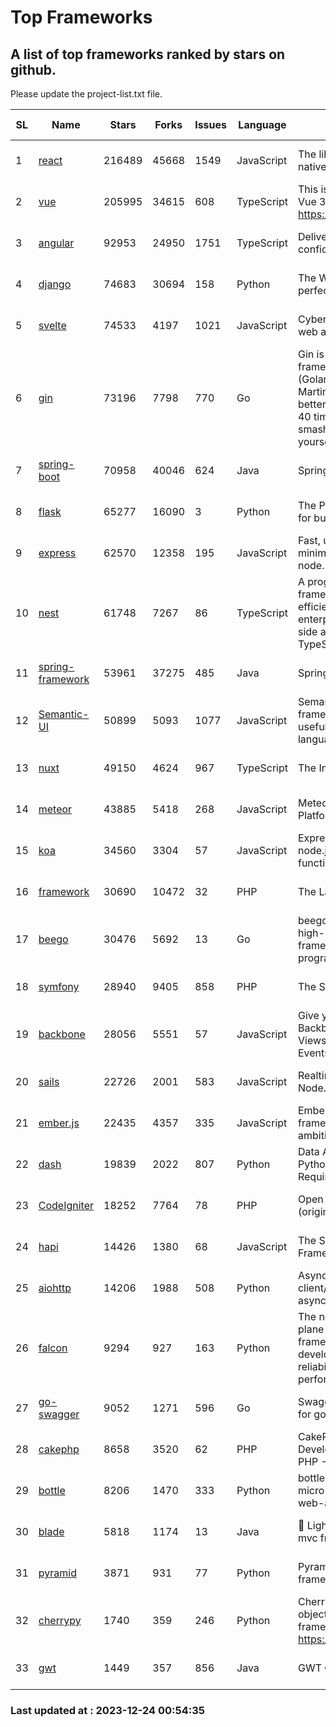 # Top Frameworks
## A list of top frameworks ranked by stars on github.  
Please update the project-list.txt file.

| SL| Name  | Stars| Forks| Issues | Language | Description | Last Commit |
| --| ------| -----| ---- | ------ | -------- | ----------- | ----------- |
| 1 | [react](https://github.com/facebook/react) | 216489 | 45668 | 1549 | JavaScript | The library for web and native user interfaces. | 2023-12-19 23:04:11 |
| 2 | [vue](https://github.com/vuejs/vue) | 205995 | 34615 | 608 | TypeScript | This is the repo for Vue 2. For Vue 3, go to https://github.com/vuejs/core | 2023-12-14 01:28:08 |
| 3 | [angular](https://github.com/angular/angular) | 92953 | 24950 | 1751 | TypeScript | Deliver web apps with confidence 🚀 | 2023-12-21 14:33:32 |
| 4 | [django](https://github.com/django/django) | 74683 | 30694 | 158 | Python | The Web framework for perfectionists with deadlines. | 2023-12-23 16:35:13 |
| 5 | [svelte](https://github.com/sveltejs/svelte) | 74533 | 4197 | 1021 | JavaScript | Cybernetically enhanced web apps | 2023-12-17 14:49:06 |
| 6 | [gin](https://github.com/gin-gonic/gin) | 73196 | 7798 | 770 | Go | Gin is a HTTP web framework written in Go (Golang). It features a Martini-like API with much better performance -- up to 40 times faster. If you need smashing performance, get yourself some Gin. | 2023-12-13 02:28:51 |
| 7 | [spring-boot](https://github.com/spring-projects/spring-boot) | 70958 | 40046 | 624 | Java | Spring Boot | 2023-12-22 18:43:46 |
| 8 | [flask](https://github.com/pallets/flask) | 65277 | 16090 | 3 | Python | The Python micro framework for building web applications. | 2023-12-14 00:28:13 |
| 9 | [express](https://github.com/expressjs/express) | 62570 | 12358 | 195 | JavaScript | Fast, unopinionated, minimalist web framework for node. | 2023-06-04 15:47:20 |
| 10 | [nest](https://github.com/nestjs/nest) | 61748 | 7267 | 86 | TypeScript | A progressive Node.js framework for building efficient, scalable, and enterprise-grade server-side applications with TypeScript/JavaScript 🚀 | 2023-12-19 07:55:34 |
| 11 | [spring-framework](https://github.com/spring-projects/spring-framework) | 53961 | 37275 | 485 | Java | Spring Framework | 2023-12-23 12:40:12 |
| 12 | [Semantic-UI](https://github.com/Semantic-Org/Semantic-UI) | 50899 | 5093 | 1077 | JavaScript | Semantic is a UI component framework based around useful principles from natural language. | 2023-01-11 17:05:32 |
| 13 | [nuxt](https://github.com/nuxt/nuxt) | 49150 | 4624 | 967 | TypeScript | The Intuitive Vue Framework. | 2023-12-23 14:22:58 |
| 14 | [meteor](https://github.com/meteor/meteor) | 43885 | 5418 | 268 | JavaScript | Meteor, the JavaScript App Platform | 2023-12-20 21:05:23 |
| 15 | [koa](https://github.com/koajs/koa) | 34560 | 3304 | 57 | JavaScript | Expressive middleware for node.js using ES2017 async functions | 2023-11-08 15:05:20 |
| 16 | [framework](https://github.com/laravel/framework) | 30690 | 10472 | 32 | PHP | The Laravel Framework. | 2023-12-23 15:29:25 |
| 17 | [beego](https://github.com/beego/beego) | 30476 | 5692 | 13 | Go | beego is an open-source, high-performance web framework for the Go programming language. | 2023-12-17 14:53:18 |
| 18 | [symfony](https://github.com/symfony/symfony) | 28940 | 9405 | 858 | PHP | The Symfony PHP framework | 2023-12-22 10:22:30 |
| 19 | [backbone](https://github.com/jashkenas/backbone) | 28056 | 5551 | 57 | JavaScript | Give your JS App some Backbone with Models, Views, Collections, and Events | 2023-08-10 22:05:08 |
| 20 | [sails](https://github.com/balderdashy/sails) | 22726 | 2001 | 583 | JavaScript | Realtime MVC Framework for Node.js | 2023-12-14 21:34:01 |
| 21 | [ember.js](https://github.com/emberjs/ember.js) | 22435 | 4357 | 335 | JavaScript | Ember.js - A JavaScript framework for creating ambitious web applications | 2023-12-20 03:56:51 |
| 22 | [dash](https://github.com/plotly/dash) | 19839 | 2022 | 807 | Python | Data Apps & Dashboards for Python. No JavaScript Required. | 2023-12-16 18:16:41 |
| 23 | [CodeIgniter](https://github.com/bcit-ci/CodeIgniter) | 18252 | 7764 | 78 | PHP | Open Source PHP Framework (originally from EllisLab) | 2023-04-07 17:57:13 |
| 24 | [hapi](https://github.com/hapijs/hapi) | 14426 | 1380 | 68 | JavaScript | The Simple, Secure Framework Developers Trust | 2023-09-18 11:40:11 |
| 25 | [aiohttp](https://github.com/aio-libs/aiohttp) | 14206 | 1988 | 508 | Python | Asynchronous HTTP client/server framework for asyncio and Python | 2023-12-22 10:31:38 |
| 26 | [falcon](https://github.com/falconry/falcon) | 9294 | 927 | 163 | Python | The no-magic web data plane API and microservices framework for Python developers, with a focus on reliability, correctness, and performance at scale. | 2023-12-19 23:14:36 |
| 27 | [go-swagger](https://github.com/go-swagger/go-swagger) | 9052 | 1271 | 596 | Go | Swagger 2.0 implementation for go | 2023-12-23 20:07:43 |
| 28 | [cakephp](https://github.com/cakephp/cakephp) | 8658 | 3520 | 62 | PHP | CakePHP: The Rapid Development Framework for PHP - Official Repository | 2023-12-18 22:01:21 |
| 29 | [bottle](https://github.com/bottlepy/bottle) | 8206 | 1470 | 333 | Python | bottle.py is a fast and simple micro-framework for python web-applications. | 2022-09-05 15:24:52 |
| 30 | [blade](https://github.com/lets-blade/blade) | 5818 | 1174 | 13 | Java | :rocket: Lightning fast and elegant mvc framework for Java8 | 2023-06-16 05:18:49 |
| 31 | [pyramid](https://github.com/Pylons/pyramid) | 3871 | 931 | 77 | Python | Pyramid - A Python web framework | 2023-09-14 21:55:43 |
| 32 | [cherrypy](https://github.com/cherrypy/cherrypy) | 1740 | 359 | 246 | Python | CherryPy is a pythonic, object-oriented HTTP framework.      https://cherrypy.dev | 2023-12-22 03:56:09 |
| 33 | [gwt](https://github.com/gwtproject/gwt) | 1449 | 357 | 856 | Java | GWT Open Source Project | 2023-12-23 19:51:12 |

### Last updated at : 2023-12-24 00:54:35
